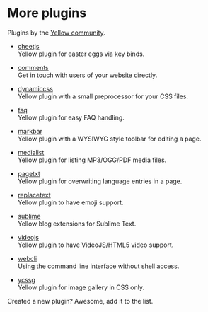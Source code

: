 More plugins
============
Plugins by the [Yellow community](https://github.com/datenstrom/yellow/wiki/Yellow-community).

* [cheetjs](https://github.com/nogginfuel/yellow-plugin-cheetjs)  
  Yellow plugin for easter eggs via key binds.

* [comments](https://github.com/nasendackel/yellow-comments)  
  Get in touch with users of your website directly.

* [dynamiccss](hhttps://github.com/richi/yellow-plugin-dynamiccss)  
  Yellow plugin with a small preprocessor for your CSS files.

* [faq](https://github.com/richi/yellow-plugin-faq)  
  Yellow plugin for easy FAQ handling.

* [markbar](https://github.com/nibreh/yellow-markbar)  
  Yellow plugin with a WYSIWYG style toolbar for editing a page. 

* [medialist](https://github.com/nibreh/yellow-medialist)  
  Yellow plugin for listing MP3/OGG/PDF media files.

* [pagetxt](https://github.com/richi/yellow-plugin-pagetxt)  
  Yellow plugin for overwriting language entries in a page.

* [replacetext](https://github.com/varakh/yellowcms-extensions-replacetext)  
  Yellow plugin to have emoji support.

* [sublime](https://github.com/nashv/YellowBlogExtensions)  
  Yellow blog extensions for Sublime Text.

* [videojs](https://github.com/varakh/yellowcms-extensions-videojs)  
  Yellow plugin to have VideoJS/HTML5 video support.

* [webcli](https://github.com/richi/yellow-plugin-cli)  
  Using the command line interface without shell access.

* [ycssg](https://github.com/dieli/yellow-extension-ycssg)  
  Yellow plugin for image gallery in CSS only.

Created a new plugin? Awesome, add it to the list.
